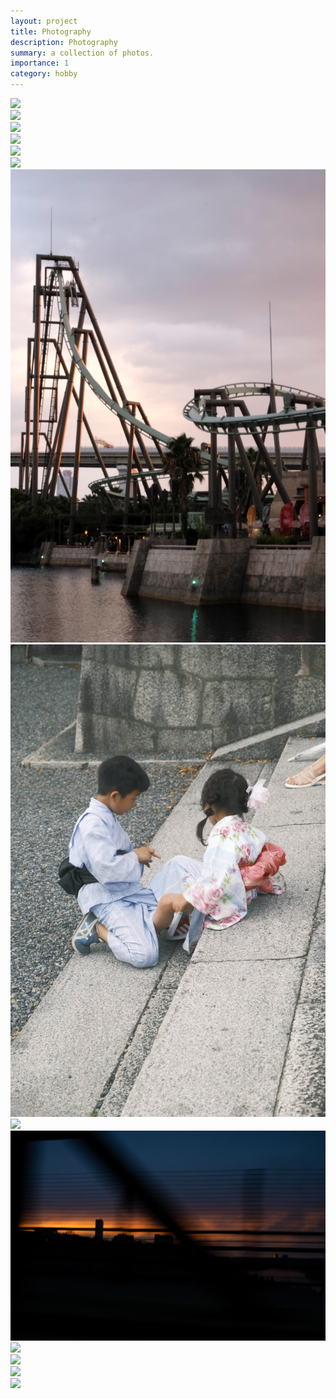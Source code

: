 ```yaml
---
layout: project
title: Photography
description: Photography
summary: a collection of photos.
importance: 1
category: hobby
---
```


<body class="photography-page">
  <div class="row">
    <div class="column" style="flex: 100%;">
      <img src="/assets/img/photography/DSF2578.JPG" >
    </div>
  </div>
  <div class="row">
    <div class="column" style="flex: 50%;">
      <img src="/assets/img/photography/DSF1992.JPG" >
    </div>
    <div class="column" style="flex: 50%;">
      <img src="/assets/img/photography/DSF3411.JPG" >
    </div>
  </div>
  <div class="row">
    <div class="column" style="flex: 100%;">
      <img src="/assets/img/photography/DSF4031.JPG" loading="lazy">
    </div>
  </div>
  <div class="row">
    <div class="column" style="flex: 75%;">
      <img src="/assets/img/photography/DSF5658.JPG" loading="lazy">
    </div>
    <div class="column" style="flex: 33.3%;">
      <img src="/assets/img/photography/DSF3722.JPG" loading="lazy">
    </div>
  </div>
  <div class="row">
    <div class="column" style="flex: 33%;">
      <img src="/assets/img/photography/DSF2586.JPG" loading="lazy">
    </div>
    <div class="column" style="flex: 33%;">
      <img src="/assets/img/photography/DSF3424.JPG" loading="lazy">
    </div>
    <div class="column" style="flex: 33%;">
      <img src="/assets/img/photography/DSF5650.JPG" loading="lazy">
    </div>
  </div>
  <div class="row">
    <div class="column" style="flex: 75%">
      <img src="/assets/img/photography/DSF4632.JPG" loading="lazy">
    </div>
    <div class="column" style="flex: 33.3%" >
      <img src="/assets/img/photography/DSF2247.JPG" loading="lazy">
    </div>
  </div>
  <div class="row">
    <div class="column" style="flex: 33.33%">
      <img src="/assets/img/photography/DSF3587.JPG" >
    </div>
    <div class="column" style="flex: 75%" >
      <img src="/assets/img/photography/DSF5685.JPG" >
    </div>
  </div>
  <div class="row">
    <div class="column" style="flex: 100%;">
      <img src="/assets/img/photography/DSF5557.JPG" >
    </div>
  </div>
</body>
